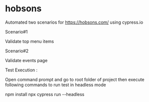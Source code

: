 # hobsons

Automated two scenarios for https://hobsons.com/ using cypress.io

Scenario#1

Validate top menu items

Scenario#2

Validate events page

Test Execution : 

Open command prompt and go to root folder of project then execute following commands to run test in headless mode

npm install 
npx cypress run --headless
